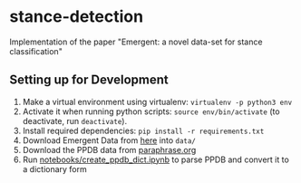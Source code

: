 # stance-detection

Implementation of the paper "Emergent: a novel data-set for stance classification"

## Setting up for Development

1. Make a virtual environment using virtualenv: `virtualenv -p python3 env`
2. Activate it when running python scripts: `source env/bin/activate` (to deactivate, run `deactivate`).
3. Install required dependencies: `pip install -r requirements.txt`
4. Download Emergent Data from [here](https://drive.google.com/folderview?id=0BwPdBcatuO0vYTAxSnA1d09qdGM&usp=sharing) into `data/`
5. Download the PPDB data from [paraphrase.org](http://paraphrase.org/#/download)
6. Run [notebooks/create_ppdb_dict.ipynb](notebooks/create_ppdb_dict.ipynb) to parse PPDB and convert it to a dictionary form
